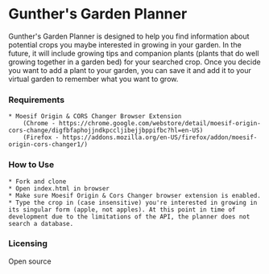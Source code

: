 # Gunther's Garden Planner
Gunther's Garden Planner is designed to help you find information about potential crops you maybe interested in growing in your garden. In the future, it will include growing tips and companion plants (plants that do well growing together in a garden bed) for your searched crop. Once you decide you want to add a plant to your garden, you can save it and add it to your virtual garden to remember what you want to grow. 

### Requirements
    * Moesif Origin & CORS Changer Browser Extension 
        (Chrome - https://chrome.google.com/webstore/detail/moesif-origin-cors-change/digfbfaphojjndkpccljibejjbppifbc?hl=en-US)
        (Firefox - https://addons.mozilla.org/en-US/firefox/addon/moesif-origin-cors-changer1/)

### How to Use
    * Fork and clone
    * Open index.html in browser
    * Make sure Moesif Origin & Cors Changer browser extension is enabled.
    * Type the crop in (case insensitive) you're interested in growing in its singular form (apple, not apples). At this point in time of development due to the limitations of the API, the planner does not search a database.

### Licensing
Open source

